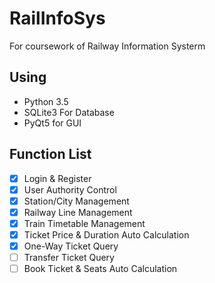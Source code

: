# RailInfoSys
For coursework of Railway Information Systerm  

## Using
- Python 3.5
- SQLite3 For Database
- PyQt5 for GUI  

## Function List  
- [x] Login & Register
- [x] User Authority Control
- [x] Station/City Management
- [x] Railway Line Management
- [x] Train Timetable Management
- [x] Ticket Price & Duration Auto Calculation
- [x] One-Way Ticket Query
- [ ] Transfer Ticket Query
- [ ] Book Ticket & Seats Auto Calculation
